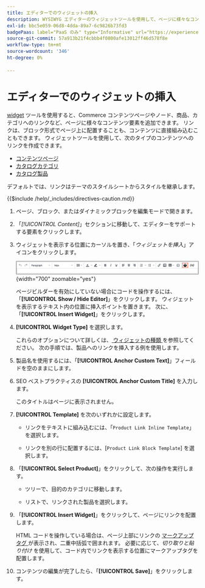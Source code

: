 ```yaml
---
title: エディターでのウィジェットの挿入
description: WYSIWYG エディターのウィジェットツールを使用して、ページに様々なコンテンツ要素を追加します。
exl-id: bbc5e059-06d8-4dda-89a7-6c9826b73fd3
badgePaas: label="PaaS のみ" type="Informative" url="https://experienceleague.adobe.com/en/docs/commerce/user-guides/product-solutions" tooltip="Adobe Commerce on Cloud プロジェクト（Adobeが管理する PaaS インフラストラクチャ）およびオンプレミスプロジェクトにのみ適用されます。"
source-git-commit: 57a913b21f4cbbb4f0800afe13012ff46d578f8e
workflow-type: tm+mt
source-wordcount: '346'
ht-degree: 0%

---
```


# エディターでのウィジェットの挿入

[widget](widget-create.md) ツールを使用すると、Commerce コンテンツページやノード、商品、カテゴリへのリンクなど、ページに様々なコンテンツ要素を追加できます。 リンクは、ブロック形式でページ上に配置することも、コンテンツに直接組み込むこともできます。 ウィジェットツールを使用して、次のタイプのコンテンツへのリンクを作成できます。

- [コンテンツページ](pages.md)
- [カタログカテゴリ](../catalog/categories.md)
- [カタログ製品](../catalog/product-create.md)

デフォルトでは、リンクはテーマのスタイルシートからスタイルを継承します。

{{$include /help/_includes/directives-caution.md}}

1. ページ、ブロック、またはダイナミックブロックを編集モードで開きます。

1. 「_[!UICONTROL Content]_」セクションに移動して、エディターをサポートする要素をクリックします。

1. ウィジェットを表示する位置にカーソルを置き、「_ウィジェットを挿入_」アイコンをクリックします。

   ![ エディターツールバー – ウィジェットを挿入 ](./assets/editor-toolbar-widget-button.png){width="700" zoomable="yes"}

   ページビルダーを有効にしていない場合にコードを操作するには、「**[!UICONTROL Show / Hide Editor]**」をクリックします。 ウィジェットを表示するテキスト内の位置に挿入ポイントを置きます。 次に、「**[!UICONTROL Insert Widget]**」をクリックします。

1. **[!UICONTROL Widget Type]** を選択します。

   これらのオプションについて詳しくは、[ ウィジェットの種類 ](widgets.md#widget-types) を参照してください。 次の手順では、製品へのリンクを挿入する例を使用します。

1. 製品名を使用するには、「**[!UICONTROL Anchor Custom Text]**」フィールドを空のままにします。

1. SEO ベストプラクティスの **[!UICONTROL Anchor Custom Title]** を入力します。

   このタイトルはページに表示されません。

1. **[!UICONTROL Template]** を次のいずれかに設定します。

   - リンクをテキストに組み込むには、「`Product Link Inline Template`」を選択します。

   - リンクを別の行に配置するには、[`Product Link Block Template`] を選択します。

1. 「**[!UICONTROL Select Product]**」をクリックして、次の操作を実行します。

   - ツリーで、目的のカテゴリに移動します。

   - リストで、リンクされた製品を選択します。

1. 「**[!UICONTROL Insert Widget]**」をクリックして、ページにリンクを配置します。

   HTML コードを操作している場合は、ページ上部にリンクの [ マークアップタグ ](../systems/markup-tags.md) が表示され、二重中括弧で囲まれます。 必要に応じて、_切り取りと貼り付け_ を使用して、コード内でリンクを表示する位置にマークアップタグを配置します。

1. コンテンツの編集が完了したら、「**[!UICONTROL Save]**」をクリックします。
